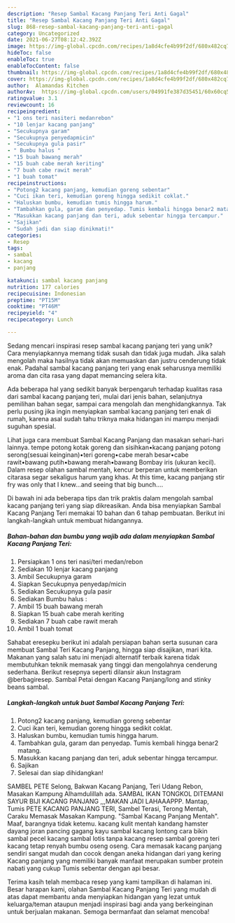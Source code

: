 ```yaml
---
description: "Resep Sambal Kacang Panjang Teri Anti Gagal"
title: "Resep Sambal Kacang Panjang Teri Anti Gagal"
slug: 868-resep-sambal-kacang-panjang-teri-anti-gagal
category: Uncategorized
date: 2021-06-27T08:12:42.392Z
image: https://img-global.cpcdn.com/recipes/1a8d4cfe4b99f2df/680x482cq70/sambal-kacang-panjang-teri-foto-resep-utama.jpg
hideToc: false
enableToc: true
enableTocContent: false
thumbnail: https://img-global.cpcdn.com/recipes/1a8d4cfe4b99f2df/680x482cq70/sambal-kacang-panjang-teri-foto-resep-utama.jpg
cover: https://img-global.cpcdn.com/recipes/1a8d4cfe4b99f2df/680x482cq70/sambal-kacang-panjang-teri-foto-resep-utama.jpg
author:  Alamandas Kitchen
authorAv:  https://img-global.cpcdn.com/users/04991fe387d35451/60x60cq50/avatar.jpg
ratingvalue: 3.1
reviewcount: 16
recipeingredient:
- "1 ons teri nasiteri medanrebon"
- "10 lenjar kacang panjang"
- "Secukupnya garam"
- "Secukupnya penyedapmicin"
- "Secukupnya gula pasir"
- " Bumbu halus "
- "15 buah bawang merah"
- "15 buah cabe merah keriting"
- "7 buah cabe rawit merah"
- "1 buah tomat"
recipeinstructions:
- "Potong2 kacang panjang, kemudian goreng sebentar"
- "Cuci ikan teri, kemudian goreng hingga sedikit coklat."
- "Haluskan bumbu, kemudian tumis hingga harum."
- "Tambahkan gula, garam dan penyedap. Tumis kembali hingga benar2 matang."
- "Masukkan kacang panjang dan teri, aduk sebentar hingga tercampur."
- "Sajikan"
- "Sudah jadi dan siap dinikmati!"
categories:
- Resep
tags:
- sambal
- kacang
- panjang

katakunci: sambal kacang panjang 
nutrition: 177 calories
recipecuisine: Indonesian
preptime: "PT15M"
cooktime: "PT46M"
recipeyield: "4"
recipecategory: Lunch

---
```



Sedang mencari inspirasi resep sambal kacang panjang teri yang unik? Cara menyiapkannya memang tidak susah dan tidak juga mudah. Jika salah mengolah maka hasilnya tidak akan memuaskan dan justru cenderung tidak enak. Padahal sambal kacang panjang teri yang enak seharusnya memiliki aroma dan cita rasa yang dapat memancing selera kita.


Ada beberapa hal yang sedikit banyak berpengaruh terhadap kualitas rasa dari sambal kacang panjang teri, mulai dari jenis bahan, selanjutnya pemilihan bahan segar, sampai cara mengolah dan menghidangkannya. Tak perlu pusing jika ingin menyiapkan sambal kacang panjang teri enak di rumah, karena asal sudah tahu triknya maka hidangan ini mampu menjadi suguhan spesial.

Lihat juga cara membuat Sambal Kacang Panjang dan masakan sehari-hari lainnya. tempe potong kotak goreng dan sisihkan•kacang panjang potong serong(sesuai keinginan)•teri goreng•cabe merah besar•cabe rawit•bawang putih•bawang merah•bawang Bombay iris (ukuran kecil). Dalam resep olahan sambal mentah, kencur berperan untuk memberikan citarasa segar sekaligus harum yang khas. At this time, kacang panjang stir fry was only that I knew…and seeing that big bunch….


Di bawah ini ada beberapa tips dan trik praktis dalam mengolah sambal kacang panjang teri yang siap dikreasikan. Anda bisa menyiapkan Sambal Kacang Panjang Teri memakai 10 bahan dan 6 tahap pembuatan. Berikut ini langkah-langkah untuk membuat hidangannya.

<!--inarticleads1-->

##### Bahan-bahan dan bumbu yang wajib ada dalam menyiapkan Sambal Kacang Panjang Teri:

1. Persiapkan 1 ons teri nasi/teri medan/rebon
1. Sediakan 10 lenjar kacang panjang
1. Ambil Secukupnya garam
1. Siapkan Secukupnya penyedap/micin
1. Sediakan Secukupnya gula pasir
1. Sediakan  Bumbu halus :
1. Ambil 15 buah bawang merah
1. Siapkan 15 buah cabe merah keriting
1. Sediakan 7 buah cabe rawit merah
1. Ambil 1 buah tomat


Sahabat eresepku berikut ini adalah persiapan bahan serta susunan cara membuat Sambal Teri Kacang Panjang, hingga siap disajikan, mari kita. Makanan yang salah satu ini menjadi alternatif terbaik karena tidak membutuhkan teknik memasak yang tinggi dan mengolahnya cenderung sederhana. Berikut resepnya seperti dilansir akun Instagram @berbagiresep. Sambal Petai dengan Kacang Panjang/long and stinky beans sambal. 

<!--inarticleads2-->

##### Langkah-langkah untuk buat Sambal Kacang Panjang Teri:

1. Potong2 kacang panjang, kemudian goreng sebentar
1. Cuci ikan teri, kemudian goreng hingga sedikit coklat.
1. Haluskan bumbu, kemudian tumis hingga harum.
1. Tambahkan gula, garam dan penyedap. Tumis kembali hingga benar2 matang.
1. Masukkan kacang panjang dan teri, aduk sebentar hingga tercampur.
1. Sajikan
1. Selesai dan siap dihidangkan!

SAMBEL PETE Selong, Bakwan Kacang Panjang, Teri Udang Rebon, Masakan Kampung Alhamdulillah ada. SAMBAL IKAN TONGKOL DITEMANI SAYUR BIJI KACANG PANJANG ,,,MAKAN JADI LAHAAAPPP. Mantap, Tumis PETE KACANG PANJANG TERI, Sambel Terasi, Terong Mentah, Caraku Memasak Masakan Kampung. &#34;Sambal Kacang Panjang Mentah&#34;. Maaf, barangnya tidak ketemu. kacang kulit mentah kandang hamster dayang joran pancing gagang kayu sambal kacang lontong cara bikin sambal pecel kacang sambal lotis tanpa kacang resep sambal goreng teri kacang tetap renyah bumbu oseng oseng. Cara memasak kacang panjang sendiri sangat mudah dan cocok dengan aneka hidangan dari yang kering Kacang panjang yang memiliki banyak manfaat merupakan sumber protein nabati yang cukup Tumis sebentar dengan api besar. 

Terima kasih telah membaca resep yang kami tampilkan di halaman ini. Besar harapan kami, olahan Sambal Kacang Panjang Teri yang mudah di atas dapat membantu anda menyiapkan hidangan yang lezat untuk keluarga/teman ataupun menjadi inspirasi bagi anda yang berkeinginan untuk berjualan makanan. Semoga bermanfaat dan selamat mencoba!
